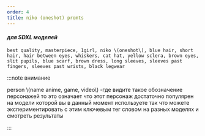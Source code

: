 ```yaml
---
order: 4
title: niko (oneshot) promts
---
```


#### *для SDXL моделей*

`best quality, masterpiece, 1girl, niko \(oneshot\), blue hair, short hair, hair between eyes, whiskers, cat hat, yellow sclera, brown eyes, slit pupils, blue scarf, brown dress, long sleeves, sleeves past fingers, sleeves past wrists, black legwear`

:::note внимание

person \\(name anime, game, video\\) -где видите такое обозначение персонажей то это означает что этот персонаж достаточно популярен на модели которой вы в данный момент используете так что можете экспериментировать с этим ключевым тег словом на разных моделях и смотреть результаты

:::